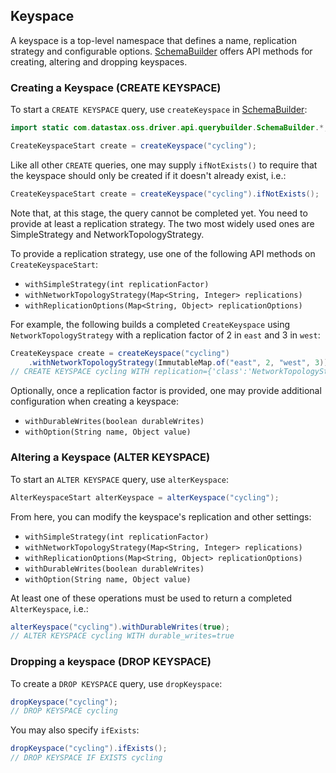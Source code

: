## Keyspace

A keyspace is a top-level namespace that defines a name, replication strategy and configurable
options. [SchemaBuilder] offers API methods for creating, altering and dropping keyspaces.

### Creating a Keyspace (CREATE KEYSPACE)

To start a `CREATE KEYSPACE` query, use `createKeyspace` in [SchemaBuilder]:

```java
import static com.datastax.oss.driver.api.querybuilder.SchemaBuilder.*;

CreateKeyspaceStart create = createKeyspace("cycling");
```

Like all other `CREATE` queries, one may supply `ifNotExists()` to require that the keyspace should
only be created if it doesn't already exist, i.e.:

```java
CreateKeyspaceStart create = createKeyspace("cycling").ifNotExists();
```

Note that, at this stage, the query cannot be completed yet.  You need to provide at least a
replication strategy.  The two most widely used ones are SimpleStrategy and NetworkTopologyStrategy.

To provide a replication strategy, use one of the following API methods on `CreateKeyspaceStart`:

* `withSimpleStrategy(int replicationFactor)`
* `withNetworkTopologyStrategy(Map<String, Integer> replications)`
* `withReplicationOptions(Map<String, Object> replicationOptions)`

For example, the following builds a completed `CreateKeyspace` using `NetworkTopologyStrategy` with
a replication factor of 2 in `east` and 3 in `west`:

```java
CreateKeyspace create = createKeyspace("cycling")
    .withNetworkTopologyStrategy(ImmutableMap.of("east", 2, "west", 3));
// CREATE KEYSPACE cycling WITH replication={'class':'NetworkTopologyStrategy','east':2,'west':3}
```

Optionally, once a replication factor is provided, one may provide additional configuration when
creating a keyspace:

* `withDurableWrites(boolean durableWrites)`
* `withOption(String name, Object value)`

### Altering a Keyspace (ALTER KEYSPACE)

To start an `ALTER KEYSPACE` query, use `alterKeyspace`:

```java
AlterKeyspaceStart alterKeyspace = alterKeyspace("cycling");
```

From here, you can modify the keyspace's replication and other settings:

* `withSimpleStrategy(int replicationFactor)`
* `withNetworkTopologyStrategy(Map<String, Integer> replications)`
* `withReplicationOptions(Map<String, Object> replicationOptions)`
* `withDurableWrites(boolean durableWrites)`
* `withOption(String name, Object value)`

At least one of these operations must be used to return a completed `AlterKeyspace`, i.e.:

```java
alterKeyspace("cycling").withDurableWrites(true);
// ALTER KEYSPACE cycling WITH durable_writes=true
```

### Dropping a keyspace (DROP KEYSPACE)

To create a `DROP KEYSPACE` query, use `dropKeyspace`:

```java
dropKeyspace("cycling");
// DROP KEYSPACE cycling
```

You may also specify `ifExists`:

```java
dropKeyspace("cycling").ifExists();
// DROP KEYSPACE IF EXISTS cycling
```

[SchemaBuilder]: https://docs.datastax.com/en/drivers/java/4.14/com/datastax/oss/driver/api/querybuilder/SchemaBuilder.html


